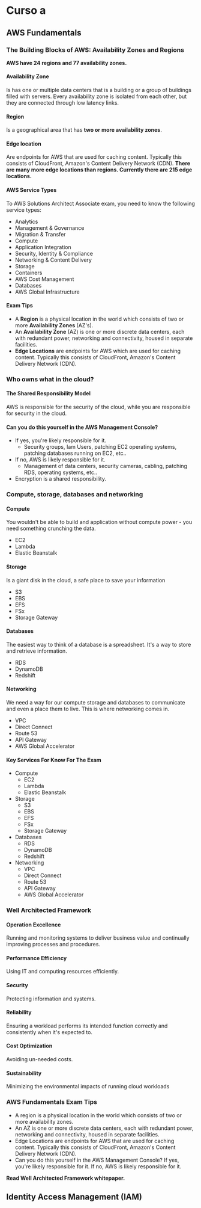 # Curso a

## AWS Fundamentals

### The Building Blocks of AWS: Availability Zones and Regions

**AWS have 24 regions and 77 availability zones.**

#### Availability Zone

Is has one or multiple data centers that is a building or a group of buildings filled with servers. Every availability zone is isolated from each other, but they are connected through low latency links.

#### Region

Is a geographical area that has **two or more availability zones**.

#### Edge location

Are endpoints for AWS that are used for caching content. Typically this consists of CloudFront, Amazon's Content Delivery Network (CDN).
**There are many more edge locations than regions. Currently there are 215 edge locations.**

#### AWS Service Types

To AWS Solutions Architect Associate exam, you need to know the following service types:

- Analytics
- Management & Governance
- Migration & Transfer
- Compute
- Application Integration
- Security, Identity & Compliance
- Networking & Content Delivery
- Storage
- Containers
- AWS Cost Management
- Databases
- AWS Global Infrastructure

#### Exam Tips

- A **Region** is a physical location in the world which consists of two or more **Availability Zones** (AZ's).
- An **Availability Zone** (AZ) is one or more discrete data centers, each with redundant power, networking and connectivity, housed in separate facilities.
- **Edge Locations** are endpoints for AWS which are used for caching content. Typically this consists of CloudFront, Amazon's Content Delivery Network (CDN).

### Who owns what in the cloud?

#### The Shared Responsibility Model

AWS is responsible for the security of the cloud, while you are responsible for security in the cloud.

#### Can you do this yourself in the AWS Management Console?

- If yes, you're likely responsible for it.
  - Security groups, Iam Users, patching EC2 operating systems, patching databases running on EC2, etc..
- If no, AWS is likely responsible for it.
  - Management of data centers, security cameras, cabling, patching RDS, operating systems, etc..
- Encryption is a shared responsibility.

### Compute, storage, databases and networking

#### Compute

You wouldn't be able to build and application without compute power - you need something crunching the data.

- EC2
- Lambda
- Elastic Beanstalk

#### Storage

Is a giant disk in the cloud, a safe place to save your information

- S3
- EBS
- EFS
- FSx
- Storage Gateway

#### Databases

The easiest way to think of a database is a spreadsheet. It's a way to store and retrieve information.

- RDS
- DynamoDB
- Redshift

#### Networking

We need a way for our compute storage and databases to communicate and even a place them to live. This is where networking comes in.

- VPC
- Direct Connect
- Route 53
- API Gateway
- AWS Global Accelerator

#### Key Services For Know For The Exam

- Compute
  - EC2
  - Lambda
  - Elastic Beanstalk
- Storage
  - S3
  - EBS
  - EFS
  - FSx
  - Storage Gateway
- Databases
  - RDS
  - DynamoDB
  - Redshift
- Networking
  - VPC
  - Direct Connect
  - Route 53
  - API Gateway
  - AWS Global Accelerator

### Well Architected Framework

#### Operation Excellence

Running and monitoring systems to deliver business value and continually improving processes and procedures.

#### Performance Efficiency

Using IT and computing resources efficiently.

#### Security

Protecting information and systems.

#### Reliability

Ensuring a workload performs its intended function correctly and consistently when it's expected to.

#### Cost Optimization

Avoiding un-needed costs.

#### Sustainability

Minimizing the environmental impacts of running cloud workloads

### AWS Fundamentals Exam Tips

- A region is a physical location in the world which consists of two or more availability zones.
- An AZ is one or more discrete data centers, each with redundant power, networking and connectivity, housed in separate facilities.
- Edge Locations are endpoints for AWS that are used for caching content. Typically this consists of CloudFront, Amazon's Content Delivery Network (CDN).
- Can you do this yourself in the AWS Management Console? If yes, you're likely responsible for it. If no, AWS is likely responsible for it.

**Read Well Architected Framework whitepaper.**

## Identity Access Management (IAM)
